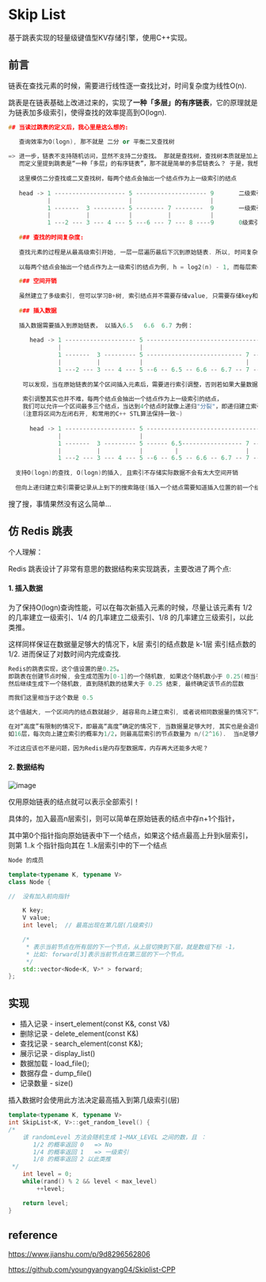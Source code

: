 # Skip List

基于跳表实现的轻量级键值型KV存储引擎，使用C++实现。

## 前言
链表在查找元素的时候，需要进行线性逐一查找比对，时间复杂度为线性O(n). 

跳表是在链表基础上改进过来的，实现了**一种「多层」的有序链表**，它的原理就是为链表加多级索引，使得查找的效率提高到O(logn).

```C++
## 当读过跳表的定义后，我心里是这么想的:

   查询效率为O(logn), 那不就是 二分 or 平衡二叉查找树
   
=> 进一步，链表不支持随机访问，显然不支持二分查找。 那就是查找树，查找树本质就是加上一层层索引，
   而定义里提到跳表是“一种「多层」的有序链表”，那不就是简单的多层链表么？ 于是，我想到了下面这幅图所示的数据结构
   
   这里模仿二分查找或二叉查找树，每两个结点会抽出一个结点作为上一级索引的结点
   
   head -> 1 -------------------- 5 -------------------- 9       二级索引
           |                      |                      |  
           1 -------  3 --------- 5 -------- 7 --------  9       一级索引
           |          |           |          |           | 
           1 ---2 --- 3 --- 4 --- 5 ---6 --- 7 --- 8 ----9       0级索引(原始链表)
  
   ### 查找的时间复杂度:
   
   查找元素的过程是从最高级索引开始, 一层一层遍历最后下沉到原始链表. 所以, 时间复杂度 = 索引的高度 * 每层索引遍历元素的个数
   
   以每两个结点会抽出一个结点作为上一级索引的结点为例, h = log2(n) - 1, 而每层索引最多比较3次, 因此查询效率为 O(logn). 

   ### 空间开销
   
   虽然建立了多级索引, 但可以学习B+树, 索引结点并不需要存储value, 只需要存储key和本层下一个结点及下一层结点的地址值(指针)就好了.
   
   ### 插入数据
   
   插入数据需要插入到原始链表， 以插入6.5   6.6  6.7 为例：
   
      head -> 1 -------------------- 5 --------------------------------------- 9       二级索引
              |                      |                                         |  
              1 -------  3 --------- 5 --------------------------- 7 --------- 9       一级索引
              |          |           |                             |           | 
              1 ---2 --- 3 --- 4 --- 5 --6 -- 6.5 -- 6.6 -- 6.7 -- 7 --- 8 ----9       0级索引(原始链表)
    
    可以发现，当在原始链表的某个区间插入元素后，需要进行索引调整，否则若如果大量数据全部插入到同一个区间后，会退化成线性查找
    
    索引调整其实也并不难，每两个结点会抽出一个结点作为上一级索引的结点，
    我们可以允许一个区间最多三个结点，当达到4个结点时就像上递归"分裂"，即递归建立索引结点. 如图  
    (注意将区间为左闭右开, 和常用的C++ STL算法保持一致~)
    
      head -> 1 -------------------- 5 --------------------------------------- 9       二级索引
              |                      |                                         |  
              1 -------  3 --------- 5 ------ 6.5----------------- 7 --------- 9       一级索引
              |          |           |         |                   |           | 
              1 ---2 --- 3 --- 4 --- 5 --6 -- 6.5 -- 6.6 -- 6.7 -- 7 --- 8 ----9       0级索引(原始链表)
    
  支持O(logn)的查找, O(logn)的插入, 且索引不存储实际数据不会有太大空间开销
  
  但向上递归建立索引需要记录从上到下的搜索路径(插入一个结点需要知道插入位置的前一个结点)， 那这实在太像B+树(度为2) 了. 
```

搜了搜，事情果然没有这么简单...

## 仿 Redis 跳表

个人理解：

Redis 跳表设计了非常有意思的数据结构来实现跳表，主要改进了两个点:

#### 1. 插入数据

为了保持O(logn)查询性能，可以在每次新插入元素的时候，尽量让该元素有 1/2 的几率建立一级索引、1/4 的几率建立二级索引、1/8 的几率建立三级索引，以此类推。

这样同样保证在数据量足够大的情况下，k层 索引的结点数是 k-1层 索引结点数的 1/2.  进而保证了对数时间内完成查找.

```C++
Redis的跳表实现，这个值设置的是0.25。 
即跳表在创建节点时候, 会生成范围为[0-1]的一个随机数, 如果这个随机数小于 0.25(相当于概率 25%), 那么层数就增加 1 层,
然后继续生成下一个随机数, 直到随机数的结果大于 0.25 结束, 最终确定该节点的层数

而我们这里相当于这个数是 0.5 

这个值越大, 一个区间内的结点数就越少, 越容易向上建立索引, 或者说相同数据量的情况下“高度”越高。 反之亦然

在对“高度”有限制的情况下，即最高“高度”确定的情况下, 当数据量足够大时, 其实也是会退化成线性查找。
如16层，每次向上建立索引的概率为1/2，则最高层索引的节点数量为 n/(2^16).  当n足够大时，2^16的作用就很小了。

不过这应该也不是问题，因为Redis是内存型数据库，内存再大还能多大呢？
```

#### 2. 数据结构

![image](https://user-images.githubusercontent.com/49873642/167986826-272c424d-92ac-4d17-aedd-8a01c201cd7b.png)

仅用原始链表的结点就可以表示全部索引！

具体的，加入最高n层索引，则可以简单在原始链表的结点中存n+1个指针，

其中第0个指针指向原始链表中下一个结点，如果这个结点最高上升到k层索引，则第 1..k 个指针指向其在 1..k层索引中的下一个结点

```C++
Node 的成员

template<typename K, typename V>
class Node {

//  没有加入前向指针

    K key;
    V value;
    int level;  // 最高出现在第几层(几级索引)

    /*
     * 表示当前节点在所有层的下一个节点，从上层切换到下层，就是数组下标 -1，
     * 比如: forward[3]表示当前节点在第三层的下一个节点。
     */
    std::vector<Node<K, V>* > forward;
};

```

## 实现

* 插入记录 - insert_element(const K&, const V&)
* 删除记录 - delete_element(const K&)
* 查找记录 - search_element(const K&);
* 展示记录 - display_list()
* 数据加载 - load_file();
* 数据存盘 - dump_file()
* 记录数量 - size()

插入数据时会使用此方法决定最高插入到第几级索引(层)
```C++
template<typename K, typename V>
int SkipList<K, V>::get_random_level() {
/*
    该 randomLevel 方法会随机生成 1~MAX_LEVEL 之间的数，且 ：
       1/2 的概率返回 0   => No
       1/4 的概率返回 1   => 一级索引
       1/8 的概率返回 2 以此类推
 */
    int level = 0;
    while(rand() % 2 && level < max_level) 
        ++level;

    return level;
}
```

## reference

https://www.jianshu.com/p/9d8296562806

https://github.com/youngyangyang04/Skiplist-CPP

